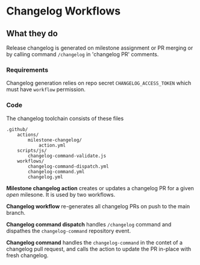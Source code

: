 # Changelog Workflows

## What they do

Release changelog is generated on milestone assignment or PR merging or by calling command
`/changelog` in 'changelog PR' comments.

### Requirements

Changelog generation relies on repo secret `CHANGELOG_ACCESS_TOKEN` which must
have `workflow` permission.

### Code

The changelog toolchain consists of these files

```
.github/
    actions/
        milestone-changelog/
            action.yml
    scripts/js/
        changelog-command-validate.js
    workflows/
        changelog-command-dispatch.yml
        changelog-command.yml
        changelog.yml
```

**Milestone changelog action** creates or updates a changelog PR for a given
*open* milesone. It is used by two workflows.

**Changelog workflow** re-generates all changelog PRs on push to the main
branch.

**Changelog command dispatch** handles `/changelog` command and dispathes the
`changelog-command` repository event.

**Changelog command** handles the `changelog-command` in the contet of a
changelog pull request, and calls the action to update the PR in-place with
fresh changelog.
